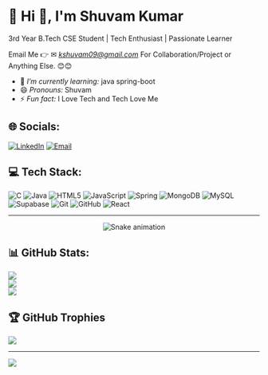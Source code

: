 # 💫 Hi 👋, I'm Shuvam Kumar
3rd Year B.Tech CSE Student | Tech Enthusiast | Passionate Learner

Email Me 👉 ✉ *kshuvam09@gmail.com* For Collaboration/Project or Anything Else. 😊😊

- 🌱 *I’m currently learning:* java spring-boot
- 😄 *Pronouns:* Shuvam
- ⚡ *Fun fact:* I Love Tech and Tech Love Me
## 🌐 Socials:
[![LinkedIn](https://img.shields.io/badge/LinkedIn-0A66C2?style=for-the-badge&logo=linkedin&logoColor=white)](https://linkedin.com/in/shuvam-kumar-a8273428b) [![Email](https://img.shields.io/badge/Email-D14836?style=for-the-badge&logo=gmail&logoColor=white)](mailto:kshuvam09@gmail.com) 

## 💻 Tech Stack:
![C](https://img.shields.io/badge/c-%2300599C.svg?style=for-the-badge&logo=c&logoColor=white) 
![Java](https://img.shields.io/badge/java-%23ED8B00.svg?style=for-the-badge&logo=openjdk&logoColor=white) 
![HTML5](https://img.shields.io/badge/html5-%23E34F26.svg?style=for-the-badge&logo=html5&logoColor=white) 
![JavaScript](https://img.shields.io/badge/javascript-%23323330.svg?style=for-the-badge&logo=javascript&logoColor=%23F7DF1E) 
![Spring](https://img.shields.io/badge/spring-%236DB33F.svg?style=for-the-badge&logo=spring&logoColor=white) 
![MongoDB](https://img.shields.io/badge/MongoDB-%234ea94b.svg?style=for-the-badge&logo=mongodb&logoColor=white) 
![MySQL](https://img.shields.io/badge/mysql-4479A1.svg?style=for-the-badge&logo=mysql&logoColor=white) 
![Supabase](https://img.shields.io/badge/Supabase-3ECF8E?style=for-the-badge&logo=supabase&logoColor=white) 
![Git](https://img.shields.io/badge/git-%23F05033.svg?style=for-the-badge&logo=git&logoColor=white) 
![GitHub](https://img.shields.io/badge/github-%23121011.svg?style=for-the-badge&logo=github&logoColor=white) 
![React](https://img.shields.io/badge/react-%2320232a.svg?style=for-the-badge&logo=react&logoColor=%2361DAFB)

---

<!-- Snake Game Repo View -->

<div align="center">
  <img src="https://profile-readme-generator.com/assets/snake.svg" alt="Snake animation" />
</div>

## 📊 GitHub Stats:
![](https://github-readme-stats.vercel.app/api?username=Shuvam00032&theme=github_dark&hide_border=false&include_all_commits=false&count_private=false)<br/>
![](https://nirzak-streak-stats.vercel.app/?user=Shuvam00032&theme=github_dark&hide_border=false)<br/>
![](https://github-readme-stats.vercel.app/api/top-langs/?username=Shuvam00032&theme=github_dark&hide_border=false&include_all_commits=false&count_private=false&layout=compact)

## 🏆 GitHub Trophies
![](https://github-profile-trophy.vercel.app/?username=Shuvam00032&theme=dark_title&no-frame=false&no-bg=true&margin-w=4)



---
[![](https://visitcount.itsvg.in/api?id=Shuvam00032&icon=0&color=0)](https://visitcount.itsvg.in)
